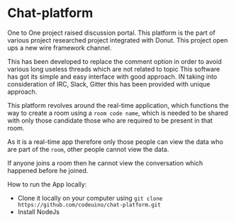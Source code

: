 # Chat-platform

One to One project raised discussion portal. This platform is the part of various project researched project integrated with Donut. This project open ups a new wire framework channel.

This has been developed to replace the comment option in order to avoid various long useless threads which are not related to topic
This software has got its simple and easy interface with good approach. IN taking into consideration of IRC, Slack, Gitter this has been provided with unique approach.

This platform revolves around the real-time application, which functions the way to create a room using a `room code name`, which is needed to be shared with only those candidate those who are required to be present in that room.

As it is a real-time app therefore only those people can view the data who are part of the `room`, other people cannot view the data.

If anyone joins a room then he cannot view the conversation which happened before he joined.

How to run the App locally:
* Clone it locally on your computer using `git clone https://github.com/codeuino/chat-platform.git`
* Install NodeJs
